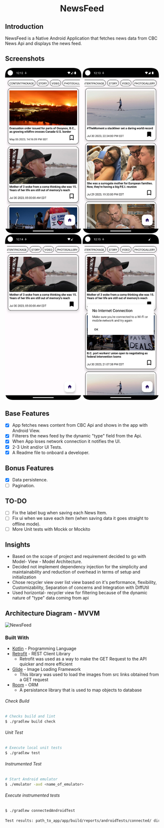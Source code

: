 
<h1 align="center">NewsFeed</h1>

## Introduction
NewsFeed is a Native Android Application that fetches news data from CBC News Api and displays the news feed.

## Screenshots

<p align="center"> <img src="docs/ss1.png" width="250"/>  <img src="docs/ss2.png" width="250"/>  <img src="docs/ss3.png" width="250" /> <img src="docs/ss4.png" width="250" /></p>

## Base Features

- [x] App fetches news content from CBC Api and shows in the app with Android View.
- [x] Filterers the news feed by the dynamic "type" field from the Api.
- [x] When App loses network connection it notifies the UI.
- [x] 2-3 Unit and/or UI Tests.
- [x] A Readme file to onboard a developer.

## Bonus Features

- [x] Data persistence.
- [ ] Pagination.

## TO-DO
- [ ] Fix the label bug when saving each News Item.
- [ ] Fix ui when we save each item (when saving data it goes straight to offline mode).
- [ ] More Unit tests with Mockk or Mockito

## Insights
- Based on the scope of project and requirement decided to go with Model- View - Model Architecture.
- Decided not implement dependency injection for the simplicity and maintainability and reduction of overhead in terms of setup and initialization
- Chose recycler view over list view based on it's performance, flexibility, Customizability, Separation of concerns and Integration with DiffUtil
- Used horizontal- recycler view for filtering because of the dynamic nature of "type" data coming from api


## Architecture Diagram - MVVM

![NewsFeed](/Users/febin_rukfan/Desktop/Work/NewsFeed/docs/NEWFEED_MVVM.png "NEWSFEED v1.0")


### Built With

* [Kotlin](http://kotlinlang.org/) - Programming Language
* [Retrofit](https://square.github.io/retrofit/) - REST Client Library
    * Retrofit was used as a way to make the GET Request to the API quicker
      and more efficient
* [Glide](https://bumptech.github.io/glide/) - Image Loading Framework
    * This library was used to load the images from src links obtained from a GET request
* [Room](https://developer.android.com/jetpack/androidx/releases/room) - ORM
    * A persistance library that is used to map objects to database

###### Check Build
```bash
# Checks build and lint
$ ./gradlew build check
```
###### Unit Test
```bash
# Execute local unit tests
$ ./gradlew test
```
###### Instrumented Test
```bash
# Start Android emulator
$ ./emulator -avd <name_of_emulator>
```
###### Execute instrumented tests
```bash
$ ./gradlew connectedAndroidTest

Test results: path_to_app/app/build/reports/androidTests/connected/ directory
```